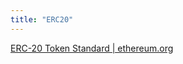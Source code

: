 ```yaml
---
title: "ERC20"
---
```


[ERC-20 Token Standard | ethereum.org](https://ethereum.org/en/developers/docs/standards/tokens/erc-20/)

